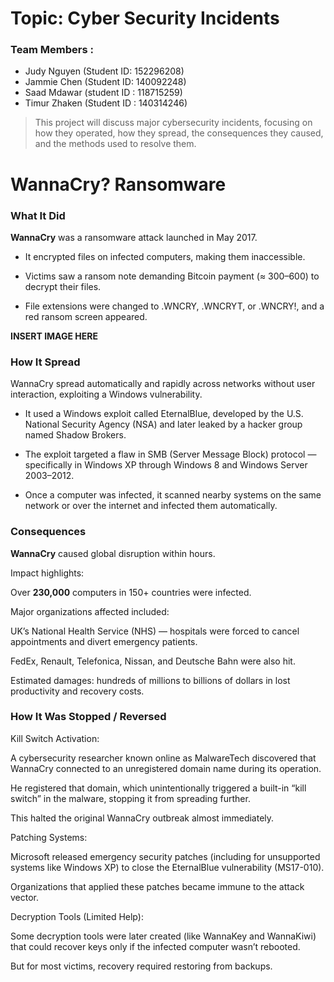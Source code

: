 # Topic: Cyber Security Incidents
### Team Members : ###
   - Judy Nguyen (Student ID: 152296208)
   - Jammie Chen (Student ID: 140092248)
   - Saad Mdawar (student ID : 118715259)
   - Timur Zhaken (Student ID : 140314246)


> This project will discuss major cybersecurity incidents, focusing on how they operated, how they spread, the consequences they caused, and the methods used to resolve them.

# WannaCry? Ransomware

### What It Did

**WannaCry** was a ransomware attack launched in May 2017.

- It encrypted files on infected computers, making them inaccessible.

- Victims saw a ransom note demanding Bitcoin payment (≈ $300–$600) to decrypt their files.

- File extensions were changed to .WNCRY, .WNCRYT, or .WNCRY!, and a red ransom screen appeared.

**INSERT IMAGE HERE**

### How It Spread

WannaCry spread automatically and rapidly across networks without user interaction, exploiting a Windows vulnerability.

- It used a Windows exploit called EternalBlue, developed by the U.S. National Security Agency (NSA) and later leaked by a hacker group named Shadow Brokers.

- The exploit targeted a flaw in SMB (Server Message Block) protocol — specifically in Windows XP through Windows 8 and Windows Server 2003–2012.

- Once a computer was infected, it scanned nearby systems on the same network or over the internet and infected them automatically.

### Consequences

**WannaCry** caused global disruption within hours.

Impact highlights:

Over **230,000** computers in 150+ countries were infected.

Major organizations affected included:

UK’s National Health Service (NHS) — hospitals were forced to cancel appointments and divert emergency patients.

FedEx, Renault, Telefonica, Nissan, and Deutsche Bahn were also hit.

Estimated damages: hundreds of millions to billions of dollars in lost productivity and recovery costs.

### How It Was Stopped / Reversed

Kill Switch Activation:

A cybersecurity researcher known online as MalwareTech discovered that WannaCry connected to an unregistered domain name during its operation.

He registered that domain, which unintentionally triggered a built-in “kill switch” in the malware, stopping it from spreading further.

This halted the original WannaCry outbreak almost immediately.

Patching Systems:

Microsoft released emergency security patches (including for unsupported systems like Windows XP) to close the EternalBlue vulnerability (MS17-010).

Organizations that applied these patches became immune to the attack vector.

Decryption Tools (Limited Help):

Some decryption tools were later created (like WannaKey and WannaKiwi) that could recover keys only if the infected computer wasn’t rebooted.

But for most victims, recovery required restoring from backups.


